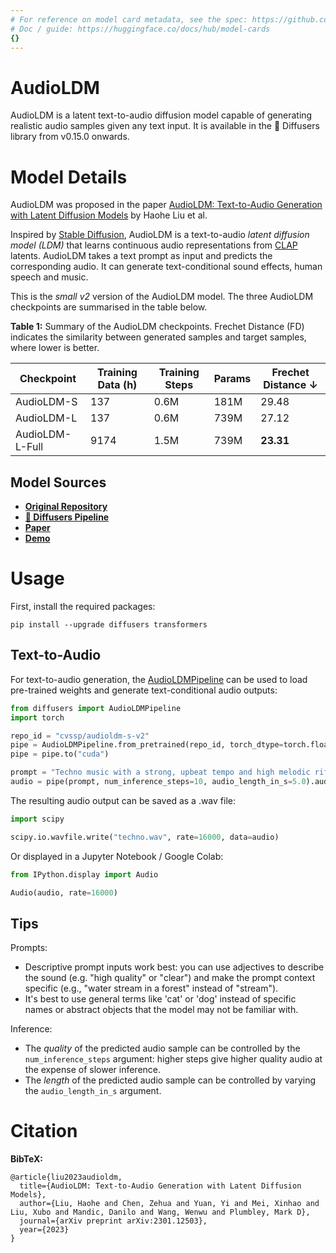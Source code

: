 ```yaml
---
# For reference on model card metadata, see the spec: https://github.com/huggingface/hub-docs/blob/main/modelcard.md?plain=1
# Doc / guide: https://huggingface.co/docs/hub/model-cards
{}
---
```


# AudioLDM

AudioLDM is a latent text-to-audio diffusion model capable of generating realistic audio samples given any text input. It is available in the 🧨 Diffusers library from v0.15.0 onwards.

# Model Details

AudioLDM was proposed in the paper [AudioLDM: Text-to-Audio Generation with Latent Diffusion Models](https://arxiv.org/abs/2301.12503) by Haohe Liu et al.

Inspired by [Stable Diffusion](https://huggingface.co/CompVis/stable-diffusion-v1-4), AudioLDM
is a text-to-audio _latent diffusion model (LDM)_ that learns continuous audio representations from [CLAP](https://huggingface.co/laion/clap-htsat-unfused)
latents. AudioLDM takes a text prompt as input and predicts the corresponding audio. It can generate text-conditional
sound effects, human speech and music.

This is the _small v2_ version of the AudioLDM model. The three AudioLDM checkpoints are summarised in the table below.

**Table 1:** Summary of the AudioLDM checkpoints. Frechet Distance (FD) indicates the similarity between generated samples and target samples, where lower is better.

| Checkpoint      | Training Data (h) | Training Steps | Params | Frechet Distance &#8595; |
|-----------------|-------------------|----------------|--------|-------------------------------|
| AudioLDM-S      | 137               | 0.6M           | 181M   | 29.48                         |
| AudioLDM-L      | 137               | 0.6M           | 739M   | 27.12                         |
| AudioLDM-L-Full | 9174              | 1.5M           | 739M   | **23.31**                     |

## Model Sources

- [**Original Repository**](https://github.com/haoheliu/AudioLDM)
- [**🧨 Diffusers Pipeline**](https://huggingface.co/docs/diffusers/api/pipelines/audioldm)
- [**Paper**](https://arxiv.org/abs/2301.12503)
- [**Demo**](https://huggingface.co/spaces/haoheliu/audioldm-text-to-audio-generation)

# Usage

First, install the required packages:

```
pip install --upgrade diffusers transformers
```

## Text-to-Audio

For text-to-audio generation, the [AudioLDMPipeline](https://huggingface.co/docs/diffusers/api/pipelines/audioldm) can be 
used to load pre-trained weights and generate text-conditional audio outputs:

```python
from diffusers import AudioLDMPipeline
import torch

repo_id = "cvssp/audioldm-s-v2"
pipe = AudioLDMPipeline.from_pretrained(repo_id, torch_dtype=torch.float16)
pipe = pipe.to("cuda")

prompt = "Techno music with a strong, upbeat tempo and high melodic riffs"
audio = pipe(prompt, num_inference_steps=10, audio_length_in_s=5.0).audios[0]
```

The resulting audio output can be saved as a .wav file:
```python
import scipy

scipy.io.wavfile.write("techno.wav", rate=16000, data=audio)
```

Or displayed in a Jupyter Notebook / Google Colab:
```python
from IPython.display import Audio

Audio(audio, rate=16000)
```

## Tips

Prompts:
* Descriptive prompt inputs work best: you can use adjectives to describe the sound (e.g. "high quality" or "clear") and make the prompt context specific (e.g., "water stream in a forest" instead of "stream").
* It's best to use general terms like 'cat' or 'dog' instead of specific names or abstract objects that the model may not be familiar with.

Inference:
* The _quality_ of the predicted audio sample can be controlled by the `num_inference_steps` argument: higher steps give higher quality audio at the expense of slower inference.
* The _length_ of the predicted audio sample can be controlled by varying the `audio_length_in_s` argument.

# Citation

**BibTeX:**
```
@article{liu2023audioldm,
  title={AudioLDM: Text-to-Audio Generation with Latent Diffusion Models},
  author={Liu, Haohe and Chen, Zehua and Yuan, Yi and Mei, Xinhao and Liu, Xubo and Mandic, Danilo and Wang, Wenwu and Plumbley, Mark D},
  journal={arXiv preprint arXiv:2301.12503},
  year={2023}
}
```